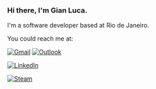 ### Hi there, I'm Gian Luca.

I'm a software developer based at Rio de Janeiro.


You could reach me at:

[![Gmail](https://img.shields.io/badge/Gmail--red)](mailto:luca.gian16@gmail.com)
[![Outlook](https://img.shields.io/badge/Outlook--lightblue)](mailto:luca.gian16@outlook.com)

[![LinkedIn](https://img.shields.io/badge/LinkedIn-gianfigueiredo-blue)](https://www.linkedin.com/in/gianfigueiredo/)

[![Steam](https://img.shields.io/badge/Steam-gian_luca_-black)](https://steamcommunity.com/id/gian_luca_/)

<!--
**luca16s/luca16s** is a ✨ _special_ ✨ repository because its `README.md` (this file) appears on your GitHub profile.

Here are some ideas to get you started:

- 🔭 I’m currently working on ...
- 🌱 I’m currently learning ...
- 👯 I’m looking to collaborate on ...
- 🤔 I’m looking for help with ...
- 💬 Ask me about ...
- 📫 How to reach me: ...
- 😄 Pronouns: ...
- ⚡ Fun fact: ...
-->

